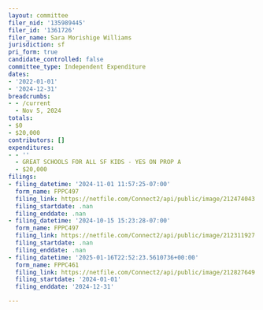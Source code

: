 ```yaml
---
layout: committee
filer_nid: '135989445'
filer_id: '1361726'
filer_name: Sara Morishige Williams
jurisdiction: sf
pri_form: true
candidate_controlled: false
committee_type: Independent Expenditure
dates:
- '2022-01-01'
- '2024-12-31'
breadcrumbs:
- - /current
  - Nov 5, 2024
totals:
- $0
- $20,000
contributors: []
expenditures:
- - ''
  - GREAT SCHOOLS FOR ALL SF KIDS - YES ON PROP A
  - $20,000
filings:
- filing_datetime: '2024-11-01 11:57:25-07:00'
  form_name: FPPC497
  filing_link: https://netfile.com/Connect2/api/public/image/212474043
  filing_startdate: .nan
  filing_enddate: .nan
- filing_datetime: '2024-10-15 15:23:28-07:00'
  form_name: FPPC497
  filing_link: https://netfile.com/Connect2/api/public/image/212311927
  filing_startdate: .nan
  filing_enddate: .nan
- filing_datetime: '2025-01-16T22:52:23.5610736+00:00'
  form_name: FPPC461
  filing_link: https://netfile.com/Connect2/api/public/image/212827649
  filing_startdate: '2024-01-01'
  filing_enddate: '2024-12-31'

---
```


